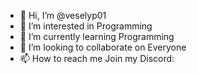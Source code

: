 - 👋 Hi, I’m @veselyp01
- 👀 I’m interested in Programming
- 🌱 I’m currently learning Programming
- 💞️ I’m looking to collaborate on Everyone
- 📫 How to reach me Join my Discord: 
